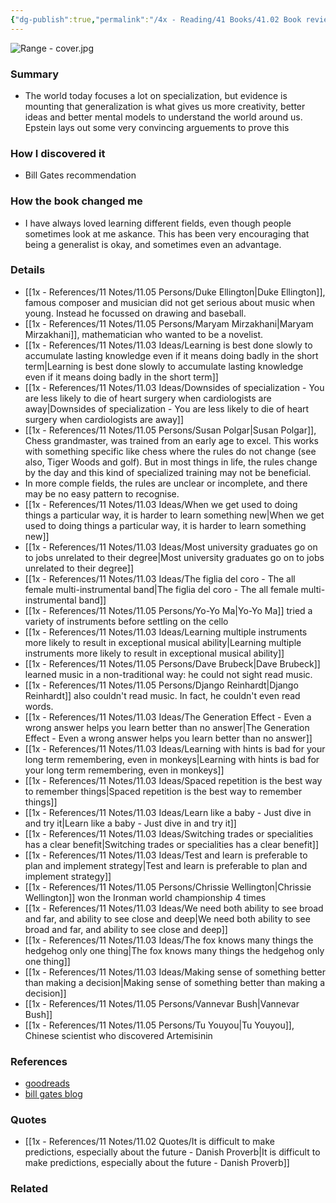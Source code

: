 ```yaml
---
{"dg-publish":true,"permalink":"/4x - Reading/41 Books/41.02 Book reviews/Range - Why Generalists Triumph in a Specialized World - David Epstein/","title":"Range - Why Generalists Triumph in a Specialized World - David Epstein","noteIcon":"","created":"2024-01-20T11:27:18.747+03:00","updated":"2024-02-15T08:50:52.113+03:00"}
---
```


![Range - cover.jpg](/img/user/4x%20-%20Reading/41%20Books/41.02%20Book%20reviews/Range%20-%20cover.jpg)
### Summary
- The world today focuses a lot on specialization, but evidence is mounting that generalization is what gives us more creativity, better ideas and better mental models to understand the world around us. Epstein lays out some very convincing arguements to prove this

### How I discovered it
- Bill Gates recommendation

### How the book changed me
- I have always loved learning different fields, even though people sometimes look at me askance. This has been very encouraging that being a generalist is okay, and sometimes even an advantage.

### Details
- [[1x - References/11 Notes/11.05 Persons/Duke Ellington\|Duke Ellington]], famous composer and musician did not get serious about music when young. Instead he focussed on drawing and baseball.
- [[1x - References/11 Notes/11.05 Persons/Maryam Mirzakhani\|Maryam Mirzakhani]], mathematician who wanted to be a novelist.
- [[1x - References/11 Notes/11.03 Ideas/Learning is best done slowly to accumulate lasting knowledge even if it means doing badly in the short term\|Learning is best done slowly to accumulate lasting knowledge even if it means doing badly in the short term]]
- [[1x - References/11 Notes/11.03 Ideas/Downsides of specialization - You are less likely to die of heart surgery when cardiologists are away\|Downsides of specialization - You are less likely to die of heart surgery when cardiologists are away]]
- [[1x - References/11 Notes/11.05 Persons/Susan Polgar\|Susan Polgar]], Chess grandmaster, was trained from an early age to excel. This works with something specific like chess where the rules do not change (see also, Tiger Woods and golf). But in most things in life, the rules change by the day and this kind of specialized training may not be beneficial.
- In more comple fields, the rules are unclear or incomplete, and there may be no easy pattern to recognise.
- [[1x - References/11 Notes/11.03 Ideas/When we get used to doing things a particular way, it is harder to learn something new\|When we get used to doing things a particular way, it is harder to learn something new]]
- [[1x - References/11 Notes/11.03 Ideas/Most university graduates go on to jobs unrelated to their degree\|Most university graduates go on to jobs unrelated to their degree]]
- [[1x - References/11 Notes/11.03 Ideas/The figlia del coro - The all female multi-instrumental band\|The figlia del coro - The all female multi-instrumental band]]
- [[1x - References/11 Notes/11.05 Persons/Yo-Yo Ma\|Yo-Yo Ma]] tried a variety of instruments before settling on the cello
- [[1x - References/11 Notes/11.03 Ideas/Learning multiple instruments more likely to result in exceptional musical ability\|Learning multiple instruments more likely to result in exceptional musical ability]]
- [[1x - References/11 Notes/11.05 Persons/Dave Brubeck\|Dave Brubeck]] learned music in a non-traditional way: he could not sight read music.
- [[1x - References/11 Notes/11.05 Persons/Django Reinhardt\|Django Reinhardt]] also couldn't read music. In fact, he couldn't even read words.
- [[1x - References/11 Notes/11.03 Ideas/The Generation Effect - Even a wrong answer helps you learn better than no answer\|The Generation Effect - Even a wrong answer helps you learn better than no answer]]
- [[1x - References/11 Notes/11.03 Ideas/Learning with hints is bad for your long term remembering, even in monkeys\|Learning with hints is bad for your long term remembering, even in monkeys]]
- [[1x - References/11 Notes/11.03 Ideas/Spaced repetition is the best way to remember things\|Spaced repetition is the best way to remember things]]
- [[1x - References/11 Notes/11.03 Ideas/Learn like a baby - Just dive in and try it\|Learn like a baby - Just dive in and try it]]
- [[1x - References/11 Notes/11.03 Ideas/Switching trades or specialities has a clear benefit\|Switching trades or specialities has a clear benefit]]
- [[1x - References/11 Notes/11.03 Ideas/Test and learn is preferable to plan and implement strategy\|Test and learn is preferable to plan and implement strategy]]
- [[1x - References/11 Notes/11.05 Persons/Chrissie Wellington\|Chrissie Wellington]] won the Ironman world championship 4 times
- [[1x - References/11 Notes/11.03 Ideas/We need both ability to see broad and far, and ability to see close and deep\|We need both ability to see broad and far, and ability to see close and deep]]
- [[1x - References/11 Notes/11.03 Ideas/The fox knows many things the hedgehog only one thing\|The fox knows many things the hedgehog only one thing]]
- [[1x - References/11 Notes/11.03 Ideas/Making sense of something better than making a decision\|Making sense of something better than making a decision]]
- [[1x - References/11 Notes/11.05 Persons/Vannevar Bush\|Vannevar Bush]]
- [[1x - References/11 Notes/11.05 Persons/Tu Youyou\|Tu Youyou]], Chinese scientist who discovered Artemisinin
### References
- [goodreads](https://www.goodreads.com/book/show/41795733-range)
- [bill gates blog](https://www.gatesnotes.com/Range)

### Quotes
- [[1x - References/11 Notes/11.02 Quotes/It is difficult to make predictions, especially about the future - Danish Proverb\|It is difficult to make predictions, especially about the future - Danish Proverb]]

### Related

